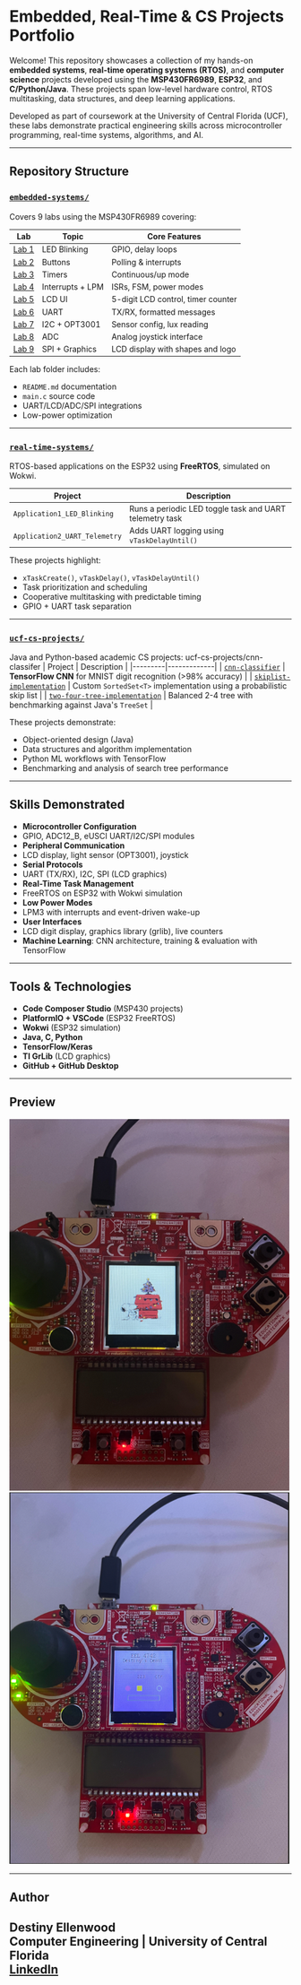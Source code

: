 # Embedded, Real-Time & CS Projects Portfolio

Welcome! This repository showcases a collection of my hands-on **embedded systems**, **real-time operating systems (RTOS)**, and **computer science** projects developed using the **MSP430FR6989**, **ESP32**, and **C/Python/Java**. These projects span low-level hardware control, RTOS multitasking, data structures, and deep learning applications.

Developed as part of coursework at the University of Central Florida (UCF), these labs demonstrate practical engineering skills across microcontroller programming, real-time systems, algorithms, and AI.

---

## Repository Structure

###  [`embedded-systems/`](./embedded-systems/)
Covers 9 labs using the MSP430FR6989 covering:

| Lab | Topic | Core Features |
|-----|-------|---------------|
| [Lab 1](./embedded-systems/Lab01_LED_Blink) | LED Blinking | GPIO, delay loops |
| [Lab 2](./embedded-systems/Lab02_Button_Interrupts) | Buttons | Polling & interrupts |
| [Lab 3](./embedded-systems/Lab03_Timer_LED_Control) | Timers | Continuous/up mode |
| [Lab 4](./embedded-systems/Lab04_Interrupts_and_LowPower) | Interrupts + LPM | ISRs, FSM, power modes |
| [Lab 5](./embedded-systems/Lab05_LCD_Display) | LCD UI | 5-digit LCD control, timer counter |
| [Lab 6](./embedded-systems/Lab06_UART_Communication) | UART | TX/RX, formatted messages |
| [Lab 7](./embedded-systems/Lab07_I2C_LightSensor) | I2C + OPT3001 | Sensor config, lux reading |
| [Lab 8](./embedded-systems/Lab08_ADC_Joystick) | ADC | Analog joystick interface |
| [Lab 9](./embedded-systems/Lab09_SPI_LCD_Display) | SPI + Graphics | LCD display with shapes and logo |

Each lab folder includes:
- `README.md` documentation
-  `main.c` source code
-  UART/LCD/ADC/SPI integrations
-  Low-power optimization

---

###  [`real-time-systems/`](./real-time-systems/)
RTOS-based applications on the ESP32 using **FreeRTOS**, simulated on Wokwi.

| Project | Description |
|---------|-------------|
| `Application1_LED_Blinking` | Runs a periodic LED toggle task and UART telemetry task |
| `Application2_UART_Telemetry` | Adds UART logging using `vTaskDelayUntil()` |

These projects highlight:
- `xTaskCreate()`, `vTaskDelay()`, `vTaskDelayUntil()`
- Task prioritization and scheduling
- Cooperative multitasking with predictable timing
- GPIO + UART task separation

---

###  [`ucf-cs-projects/`](./ucf-cs-projects/)
Java and Python-based academic CS projects:
ucf-cs-projects/cnn-classifer
| Project | Description |
|---------|-------------|
| [`cnn-classifier`](ucf-cs-projects/cnn-classifer) | **TensorFlow CNN** for MNIST digit recognition (>98% accuracy) |
| [`skiplist-implementation`](ucf-cs-projects/skiplist-implementation) | Custom `SortedSet<T>` implementation using a probabilistic skip list |
| [`two-four-tree-implementation`](ucf-cs-projects/two-four-tree-implementation) | Balanced 2-4 tree with benchmarking against Java's `TreeSet` |

These projects demonstrate:
- Object-oriented design (Java)
- Data structures and algorithm implementation
- Python ML workflows with TensorFlow
- Benchmarking and analysis of search tree performance

---

##  Skills Demonstrated

-  **Microcontroller Configuration**
  - GPIO, ADC12_B, eUSCI UART/I2C/SPI modules
-  **Peripheral Communication**
  - LCD display, light sensor (OPT3001), joystick
-  **Serial Protocols**
  - UART (TX/RX), I2C, SPI (LCD graphics)
-  **Real-Time Task Management**
  - FreeRTOS on ESP32 with Wokwi simulation
-  **Low Power Modes**
  - LPM3 with interrupts and event-driven wake-up
-  **User Interfaces**
  - LCD digit display, graphics library (grlib), live counters
-  **Machine Learning**: CNN architecture, training & evaluation with TensorFlow

---

##  Tools & Technologies

- **Code Composer Studio** (MSP430 projects)
- **PlatformIO + VSCode** (ESP32 FreeRTOS)
- **Wokwi** (ESP32 simulation)
- **Java, C, Python**
- **TensorFlow/Keras**
- **TI GrLib** (LCD graphics)
- **GitHub + GitHub Desktop**

---

## Preview

<img src="./embedded-systems/Lab09_SPI_LCD_Display/assets/snoopy image.png" alt="LCD Graphics Demo" width="500"/>
<img src="./embedded-systems/Lab09_SPI_LCD_Display/assets/second screen.png" alt="LCD Graphics Demo" width="500"/>

---

## Author

**Destiny Ellenwood**  
Computer Engineering | University of Central Florida  
[LinkedIn](https://www.linkedin.com/in/destinyellenwood/) 
---


